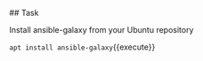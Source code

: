 ## Task

Install ansible-galaxy from your Ubuntu repository

`apt install ansible-galaxy`{{execute}}
